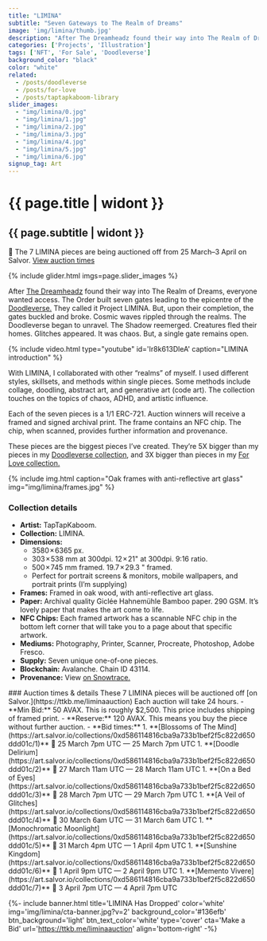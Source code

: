 ```yaml
---
title: "LIMINA"
subtitle: "Seven Gateways to The Realm of Dreams"
image: 'img/limina/thumb.jpg'
description: "After The Dreamheadz found their way into The Realm of Dreams, everyone wanted access. The Order built seven gates leading to the epicentre of the Doodleverse. They called it Project LIMINA..."
categories: ['Projects', 'Illustration']
tags: ['NFT', 'For Sale', 'Doodleverse']
background_color: "black"
color: "white"
related:
  - /posts/doodleverse
  - /posts/for-love
  - /posts/taptapkaboom-library
slider_images:
  - "img/limina/0.jpg"
  - "img/limina/1.jpg"
  - "img/limina/2.jpg"
  - "img/limina/3.jpg"
  - "img/limina/4.jpg"
  - "img/limina/5.jpg"
  - "img/limina/6.jpg"
signup_tag: Art
---
```

# {{ page.title | widont }}
## {{ page.subtitle | widont }}

<p class="notice">🚨 The 7 LIMINA pieces are being auctioned off from 25 March–3 April on Salvor. <a href="#times">View auction times</a></p>

{% include glider.html imgs=page.slider_images %}

After [The Dreamheadz](/dreamheadz) found their way into The Realm of Dreams, everyone wanted access. The Order built seven gates leading to the epicentre of the [Doodleverse.](/tags/doodleverse/) They called it Project LIMINA. But, upon their completion, the gates buckled and broke. Cosmic waves rippled through the realms. The Doodleverse began to unravel. The Shadow reemerged. Creatures fled their homes. Glitches appeared. It was chaos. But, a single gate remains open.

{% include video.html type="youtube" id='Ir8k613DleA' caption="LIMINA introduction" %}

With LIMINA, I collaborated with other “realms” of myself. I used different styles, skillsets, and methods within single pieces. Some methods include collage, doodling, abstract art, and generative art (code art). The collection touches on the topics of chaos, ADHD, and artistic influence.

Each of the seven pieces is a 1/1 ERC-721. Auction winners will receive a framed and signed archival print. The frame contains an NFC chip. The chip, when scanned, provides further information and provenance.

These pieces are the biggest pieces I’ve created. They’re 5X bigger than my pieces in my [Doodleverse collection](/doodleverse), and 3X bigger than pieces in my [For Love collection.](/for-love)

{% include img.html caption="Oak frames with anti-reflective art glass" img="img/limina/frames.jpg" %}

### Collection details
- **Artist:** TapTapKaboom.
- **Collection:** LIMINA.
- **Dimensions:**
  - 3580 × 6365 px.
  - 303 × 538 mm at 300dpi. 12 × 21" at 300dpi. 9:16 ratio.
  - 500 × 745 mm framed. 19.7 × 29.3 " framed.
  - Perfect for portrait screens &amp; monitors, mobile wallpapers, and portrait prints (I’m supplying)
- **Frames:** Framed in oak wood, with anti-reflective art glass.
- **Paper:** Archival quality Giclée Hahnemühle Bamboo paper. 290 GSM. It’s lovely paper that makes the art come to life.
- **NFC Chips:** Each framed artwork has a scannable NFC chip in the bottom left corner that will take you to a page about that specific artwork.
- **Mediums:** Photography, Printer, Scanner, Procreate, Photoshop, Adobe Fresco.
- **Supply:** Seven unique one-of-one pieces.
- **Blockchain:** Avalanche. Chain ID 43114.
- **Provenance:** View [on Snowtrace.](https://snowtrace.io/token/0xd586114816CBA9A733B1BeF2f5c822D650ddd01c?chainId=43114)

<div id="times"></div>
### Auction times & details
These 7 LIMINA pieces will be auctioned off [on Salvor.](https://ttkb.me/liminaauction) Each auction will take 24 hours.
- **Min Bid:** 50 AVAX. This is roughly $2,500. This price includes shipping of framed print.
- **Reserve:** 120 AVAX. This means you buy the piece without further auction.
- **Bid times:**
1. **[Blossoms of The Mind](https://art.salvor.io/collections/0xd586114816cba9a733b1bef2f5c822d650ddd01c/1)**  
📆 25 March 7pm UTC — 25 March 7pm UTC
1. **[Doodle Delirium](https://art.salvor.io/collections/0xd586114816cba9a733b1bef2f5c822d650ddd01c/2)**  
📆 27 March 11am UTC — 28 March 11am UTC
1. **[On a Bed of Eyes](https://art.salvor.io/collections/0xd586114816cba9a733b1bef2f5c822d650ddd01c/3)**  
📆 28 March 7pm UTC — 29 March 7pm UTC
1. **[A Veil of Glitches](https://art.salvor.io/collections/0xd586114816cba9a733b1bef2f5c822d650ddd01c/4)**  
📆 30 March 6am UTC — 31 March 6am UTC
1. **[Monochromatic Moonlight](https://art.salvor.io/collections/0xd586114816cba9a733b1bef2f5c822d650ddd01c/5)**  
📆 31 March 4pm UTC — 1 April 4pm UTC
1. **[Sunshine Kingdom](https://art.salvor.io/collections/0xd586114816cba9a733b1bef2f5c822d650ddd01c/6)**  
📆 1 April 9pm UTC — 2 April 9pm UTC
1. **[Memento Vivere](https://art.salvor.io/collections/0xd586114816cba9a733b1bef2f5c822d650ddd01c/7)**  
📆 3 April 7pm UTC — 4 April 7pm UTC

{%- include banner.html title='LIMINA Has Dropped' color='white' img='img/limina/cta-banner.jpg?v=2' background_color='#136efb' btn_background='light' btn_text_color='white' type='cover' cta='Make a Bid' url='https://ttkb.me/liminaauction' align='bottom-right' -%}
